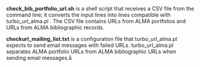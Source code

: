 **check_bib_portfolio_url.sh** is a shell script that receives a CSV file from the command line; it converts the input lines
into lines compatible with turbo_url_alma.pl .  The CSV file contains URLs from ALMA portfolios and URLs from ALMA bibliographic records.

**checkurl_mailing_list.txt** is a configuration file that turbo_url_alma.pl expects to send email messages with failed
URLs. turbo_url_alma.pl separates ALMA portfolio URLs from ALMA bibliographic URLs when sending email messages.å



